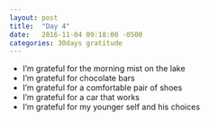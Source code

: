 ```yaml
---
layout: post
title:  "Day 4"
date:   2016-11-04 09:18:00 -0500
categories: 30days gratitude
---
```

* I’m grateful for the morning mist on the lake 
* I’m grateful for chocolate bars
* I’m grateful for a comfortable pair of shoes
* I’m grateful for a car that works
* I’m grateful for my younger self and his choices